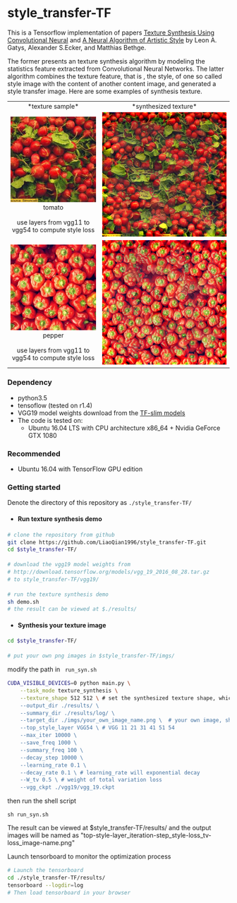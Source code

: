 # style_transfer-TF

This is a Tensorflow implementation of papers [Texture Synthesis Using Convolutional Neural](http://papers.nips.cc/paper/5633-texture-synthesis-using-convolutional-neural-networks.pdf) and [A Neural Algorithm of Artistic Style](http://arxiv.org/abs/1508.06576) by Leon A. Gatys, Alexander S.Ecker, and Matthias Bethge.

The former presents an texture synthesis algorithm by modeling the statistics feature extracted from Convolutional Neural Networks. The latter algorithm combines the texture feature, that is , the style, of one so called style image with the content of another content image, and generated a style transfer image. Here are some examples of synthesis texture. 

<table>
	<tr>
		<td><center>*texture sample*</center></td>
		<td><center>*synthesized texture*</center></td>
	</tr>
	<tr>
		<td>
			<center><img src = "./imgs/tomato.png"></center>
            		<center> tomato </center></br>
            		<center>use layers from vgg11 to vgg54 to compute style loss</center>
		</td>
		<td>
			<center><img src = "./results/VGG54_10000_1.5084e-02_1.3633e-02_tomato.png"></center>
		</td>
	</tr>
	<tr>
		<td>
			<center><img src = "./imgs/pepper.png"></center>
		    	<center> pepper </center></br>
            		<center>use layers from vgg11 to vgg54 to compute style loss</center>
		</td>
		<td>
			<center><img src = "./results/VGG54_10000_1.7147e-02_2.0722e-02_pepper.png"></center>
		</td>
	</tr>
<table>

### Dependency
* python3.5
* tensoflow (tested on r1.4)
* VGG19 model weights download from the [TF-slim models](http://download.tensorflow.org/models/vgg_19_2016_08_28.tar.gz) 
* The code is tested on:
	* Ubuntu 16.04 LTS with CPU architecture x86_64 + Nvidia GeForce GTX 1080

### Recommended
* Ubuntu 16.04 with TensorFlow GPU edition

### Getting started 
Denote the directory of this repository as ```./style_transfer-TF/``` 

* #### Run texture synthesis demo  

```bash
# clone the repository from github
git clone https://github.com/LiaoQian1996/style_transfer-TF.git
cd $style_transfer-TF/

# download the vgg19 model weights from 
# http://download.tensorflow.org/models/vgg_19_2016_08_28.tar.gz
# to style_transfer-TF/vgg19/

# run the texture synthesis demo
sh demo.sh
# the result can be viewed at $./results/
```
* #### Synthesis your texture image
```bash
cd $style_transfer-TF/

# put your own png images in $style_transfer-TF/imgs/
```
modify the path in ``` run_syn.sh``` 

```bash
CUDA_VISIBLE_DEVICES=0 python main.py \
    --task_mode texture_synthesis \
    --texture_shape 512 512 \ # set the synthesized texture shape, which will be same as sample's if set as [-1, -1]  
    --output_dir ./results/ \
    --summary_dir ./results/log/ \
    --target_dir ./imgs/your_own_image_name.png \  # your own image, should be .png format and RGB mode   
    --top_style_layer VGG54 \ # VGG 11 21 31 41 51 54
    --max_iter 10000 \
    --save_freq 1000 \ 
    --summary_freq 100 \
    --decay_step 10000 \
    --learning_rate 0.1 \ 
    --decay_rate 0.1 \ # learning_rate will exponential decay 
    --W_tv 0.5 \ # weight of total variation loss
    --vgg_ckpt ./vgg19/vgg_19.ckpt
```
then run the shell script
```
sh run_syn.sh
```

The result can be viewed at $style_transfer-TF/results/ and the output images will be named as  "top-style-layer_iteration-step_style-loss_tv-loss_image-name.png"

Launch tensorboard to monitor the optimization process
```bash
# Launch the tensorboard
cd ./style_transfer-TF/results/
tensorboard --logdir=log
# Then load tensorboard in your browser
```
